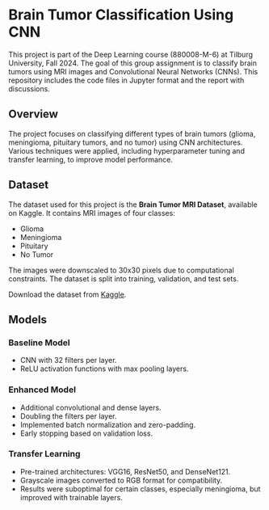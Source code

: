 # Brain Tumor Classification Using CNN

This project is part of the Deep Learning course (880008-M-6) at Tilburg University, Fall 2024. The goal of this group assignment is to classify brain tumors using MRI images and Convolutional Neural Networks (CNNs). This repository includes the code files in Jupyter format and the report with discussions.

## Overview

The project focuses on classifying different types of brain tumors (glioma, meningioma, pituitary tumors, and no tumor) using CNN architectures. Various techniques were applied, including hyperparameter tuning and transfer learning, to improve model performance. 

## Dataset

The dataset used for this project is the **Brain Tumor MRI Dataset**, available on Kaggle. It contains MRI images of four classes:
- Glioma
- Meningioma
- Pituitary
- No Tumor

The images were downscaled to 30x30 pixels due to computational constraints. The dataset is split into training, validation, and test sets.

Download the dataset from [Kaggle](https://www.kaggle.com/datasets/masoudnickparvar/brain-tumor-mri-dataset).

## Models

### Baseline Model
- CNN with 32 filters per layer.
- ReLU activation functions with max pooling layers.

### Enhanced Model
- Additional convolutional and dense layers.
- Doubling the filters per layer.
- Implemented batch normalization and zero-padding.
- Early stopping based on validation loss.

### Transfer Learning
- Pre-trained architectures: VGG16, ResNet50, and DenseNet121.
- Grayscale images converted to RGB format for compatibility.
- Results were suboptimal for certain classes, especially meningioma, but improved with trainable layers.

